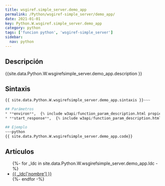 ```yaml
---
title: wsgiref.simple_server.demo_app
permalink: /Python/wsgiref-simple_server/demo_app/
date: 2021-01-01
key: Python.W.wsgiref.simple_server.demo_app
category: python
tags: ['funcion python', 'wsgiref-simple_server']
sidebar: 
  nav: python
---
```


## Descripción
{{site.data.Python.W.wsgirefsimple_server.demo_app.description }}

## Sintaxis
~~~python
{{ site.data.Python.W.wsgirefsimple_server.demo_app.sintaxis }}~~~

## Parámetros
* **environ**,  {% include w3api/function_param_description.html propiedad=site.data.Python.W.wsgiref.simple_server.demo_app valor="environ" %}
* **start_response**,  {% include w3api/function_param_description.html propiedad=site.data.Python.W.wsgiref.simple_server.demo_app valor="start_response" %}

## Ejemplo
~~~python
{{ site.data.Python.W.wsgirefsimple_server.demo_app.code}}
~~~

## Artículos
<ul>
{%- for _ldc in site.data.Python.W.wsgirefsimple_server.demo_app.ldc -%}
   <li>
       <a href="{{_ldc['url'] }}">{{ _ldc['nombre'] }}</a>
   </li>
{%- endfor -%}
</ul>
